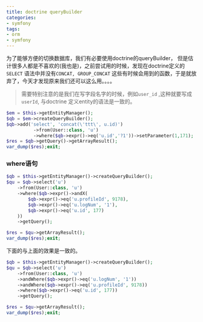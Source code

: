 ```yaml
---
title: doctrine queryBuilder
categories:
- symfony
tags:
- orm
- symfony
---
```




为了能够方便的切换数据库，我们有必要使用doctrine的queryBuilder， 但是估计很多人都是不喜欢的(我也是)，之前尝试用的时候，发现在doctrine定义的`SELECT`	语法中并没有`CONCAT, GROUP_CONCAT` 这些有时候会用到的函数，于是就放弃了，今天才发现原来我们还可以这么用。。。。



> 需要特别注意的是我们在写字段名字的时候，例如`user_id` ,这种就要写成 `userId`, 与doctrine 定义entity的语法是一致的。

```php
$em = $this->getEntityManager();
$qb = $em->createQueryBuilder();
$qb->add('select', 'concat(\'ttt\', u.id)')
          ->from(User::class, 'u')
          ->where($qb->expr()->eq('u.id','?1'))->setParameter(1,171);
$res = $qb->getQuery()->getArrayResult();
var_dump($res);exit;
```

### where语句

```php
$qb = $this->getEntityManager()->createQueryBuilder();
$qu = $qb->select('u')
    ->from(User::class, 'u')
    ->where($qb->expr()->andX(
        $qb->expr()->eq('u.profileId', 9178),
        $qb->expr()->eq('u.logNum', '1'),
        $qb->expr()->eq('u.id', 177)
    ))
    ->getQuery();

$res = $qu->getArrayResult();
var_dump($res);exit;
```

下面的与上面的效果是一致的。

```php
$qb = $this->getEntityManager()->createQueryBuilder();
$qu = $qb->select('u')
    ->from(User::class, 'u')
    ->andWhere($qb->expr()->eq('u.logNum', '1'))
    ->andWhere($qb->expr()->eq('u.profileId', 9178))
    ->where($qb->expr()->eq('u.id', 177))
    ->getQuery();

$res = $qu->getArrayResult();
var_dump($res);exit;
```

